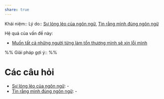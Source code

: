 ```yaml
---
share: true
---
```

Khái niệm:: 
Lý do:: [Sự lỏng lẻo của ngôn ngữ](../../../3%20K%E1%BA%BF%20ho%E1%BA%A1ch%20h%E1%BB%97%20tr%E1%BB%A3/%C4%90i%E1%BB%83m%20m%E1%BA%A1nh,%20%C4%91i%E1%BB%83m%20y%E1%BA%BFu,%20th%C3%A1ch%20th%E1%BB%A9c/Th%C3%A1ch%20th%E1%BB%A9c/Ng%C3%B4n%20ng%E1%BB%AF/S%E1%BB%B1%20l%E1%BB%8Fng%20l%E1%BA%BBo%20c%E1%BB%A7a%20ng%C3%B4n%20ng%E1%BB%AF.md), [Tin rằng mình đúng ngôn ngữ](../../Quan%20%C4%91i%E1%BB%83m,%20th%C3%A1i%20%C4%91%E1%BB%99,%20nguy%C3%AAn%20t%E1%BA%AFc%20s%E1%BB%91ng,%20%C4%91i%E1%BB%81u%20m%C3%ACnh%20th%E1%BA%A5y%20ho%E1%BA%B7c%20c%E1%BA%A3m%20nh%E1%BA%ADn/Tin%20r%E1%BA%B1ng%20m%C3%ACnh%20%C4%91%C3%BAng%20ng%C3%B4n%20ng%E1%BB%AF.md)

Hệ quả của vấn đề này:
- [Muốn tất cả những người từng làm tổn thương mình sẽ xin lỗi mình](../../S%E1%BB%9F%20th%C3%ADch/Mong%20%C6%B0%E1%BB%9Bc/Mu%E1%BB%91n%20t%E1%BA%A5t%20c%E1%BA%A3%20nh%E1%BB%AFng%20ng%C6%B0%E1%BB%9Di%20t%E1%BB%ABng%20l%C3%A0m%20t%E1%BB%95n%20th%C6%B0%C6%A1ng%20m%C3%ACnh%20s%E1%BA%BD%20xin%20l%E1%BB%97i%20m%C3%ACnh.md)


%%
Giải pháp gợi ý:: 
%%



# Các câu hỏi
- [Sự lỏng lẻo của ngôn ngữ](../../../3%20K%E1%BA%BF%20ho%E1%BA%A1ch%20h%E1%BB%97%20tr%E1%BB%A3/%C4%90i%E1%BB%83m%20m%E1%BA%A1nh,%20%C4%91i%E1%BB%83m%20y%E1%BA%BFu,%20th%C3%A1ch%20th%E1%BB%A9c/Th%C3%A1ch%20th%E1%BB%A9c/Ng%C3%B4n%20ng%E1%BB%AF/S%E1%BB%B1%20l%E1%BB%8Fng%20l%E1%BA%BBo%20c%E1%BB%A7a%20ng%C3%B4n%20ng%E1%BB%AF.md): \-
- [Tin rằng mình đúng ngôn ngữ](../../Quan%20%C4%91i%E1%BB%83m,%20th%C3%A1i%20%C4%91%E1%BB%99,%20nguy%C3%AAn%20t%E1%BA%AFc%20s%E1%BB%91ng,%20%C4%91i%E1%BB%81u%20m%C3%ACnh%20th%E1%BA%A5y%20ho%E1%BA%B7c%20c%E1%BA%A3m%20nh%E1%BA%ADn/Tin%20r%E1%BA%B1ng%20m%C3%ACnh%20%C4%91%C3%BAng%20ng%C3%B4n%20ng%E1%BB%AF.md): \-

